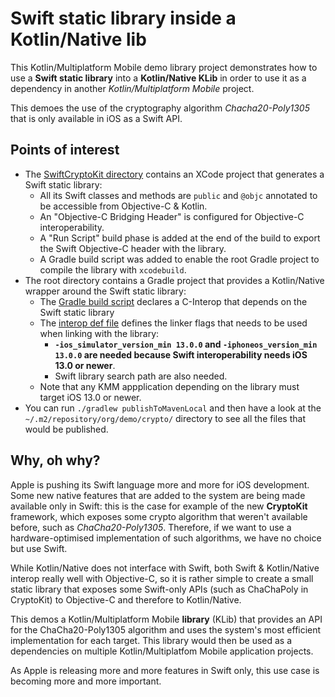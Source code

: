 # Swift static library inside a Kotlin/Native lib

This Kotlin/Multiplatform Mobile demo library project demonstrates how to use a **Swift static library** into a **Kotlin/Native KLib** in order to use it as a dependency in another _Kotlin/Multiplatform Mobile_ project.

This demoes the use of the cryptography algorithm _Chacha20-Poly1305_ that is only available in iOS as a Swift API. 

## Points of interest

- The [SwiftCryptoKit directory](https://github.com/SalomonBrys/Demo-SwiftLib-in-KMMLib/tree/main/SwiftCryptoKit) contains an XCode project that generates a Swift static library:
    - All its Swift classes and methods are `public` and `@objc` annotated to be accessible from Objective-C & Kotlin.
    - An "Objective-C Bridging Header" is configured for Objective-C interoperability.
    - A "Run Script" build phase is added at the end of the build to export the Swift Objective-C header with the library.
    - A Gradle build script was added to enable the root Gradle project to compile the library with `xcodebuild`.
- The root directory contains a Gradle project that provides a Kotlin/Native wrapper around the Swift static library:
    - The [Gradle build script](https://github.com/SalomonBrys/Demo-SwiftLib-in-KMMLib/blob/main/build.gradle.kts) declares a C-Interop that depends on the Swift static library
    - The [interop def file](https://github.com/SalomonBrys/Demo-SwiftLib-in-KMMLib/blob/main/src/nativeInterop/cinterop/SwiftCryptoKit.def) defines the linker flags that needs to be used when linking with the library:
        - **`-ios_simulator_version_min 13.0.0` and `-iphoneos_version_min 13.0.0` are needed because Swift interoperability needs iOS 13.0 or newer**.
        - Swift library search path are also needed.
    - Note that any KMM appplication depending on the library must target iOS 13.0 or newer.
- You can run `./gradlew publishToMavenLocal` and then have a look at the `~/.m2/repository/org/demo/crypto/` directory to see all the files that would be published.

## Why, oh why?

Apple is pushing its Swift language more and more for iOS development.
Some new native features that are added to the system are being made available only in Swift: this is the case for example of the new **CryptoKit** framework, which exposes some crypto algorithm that weren't available before, such as _ChaCha20-Poly1305_.
Therefore, if we want to use a hardware-optimised implementation of such algorithms, we have no choice but use Swift.

While Kotlin/Native does not interface with Swift, both Swift & Kotlin/Native interop really well with Objective-C, so it is rather simple to create a small static library that exposes some Swift-only APIs (such as ChaChaPoly in CryptoKit) to Objective-C and therefore to Kotlin/Native.

This demos a Kotlin/Multiplatform Mobile **library** (KLib) that provides an API for the ChaCha20-Poly1305 algorithm and uses the system's most efficient implementation for each target.
This library would then be used as a dependencies on multiple Kotlin/Multiplatfom Mobile application projects.

As Apple is releasing more and more features in Swift only, this use case is becoming more and more important.
